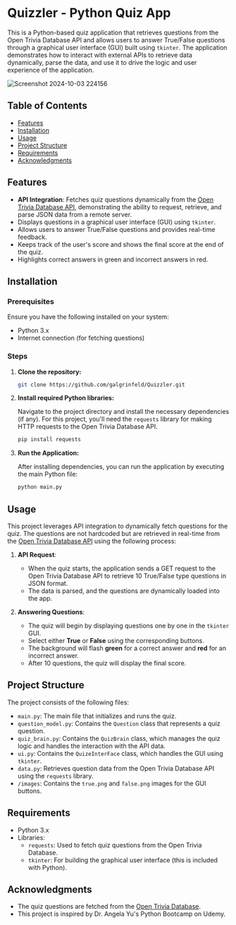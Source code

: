 # Quizzler - Python Quiz App

This is a Python-based quiz application that retrieves questions from the Open Trivia Database API and allows users to answer True/False questions through a graphical user interface (GUI) built using `tkinter`. The application demonstrates how to interact with external APIs to retrieve data dynamically, parse the data, and use it to drive the logic and user experience of the application.

![Screenshot 2024-10-03 224156](https://github.com/user-attachments/assets/09bf9f37-e9d5-4020-a8cc-4d67106f918f)

## Table of Contents

- [Features](#features)
- [Installation](#installation)
- [Usage](#usage)
- [Project Structure](#project-structure)
- [Requirements](#requirements)
- [Acknowledgments](#acknowledgments)

## Features

- **API Integration**: Fetches quiz questions dynamically from the [Open Trivia Database API](https://opentdb.com/), demonstrating the ability to request, retrieve, and parse JSON data from a remote server.
- Displays questions in a graphical user interface (GUI) using `tkinter`.
- Allows users to answer True/False questions and provides real-time feedback.
- Keeps track of the user's score and shows the final score at the end of the quiz.
- Highlights correct answers in green and incorrect answers in red.

## Installation

### Prerequisites

Ensure you have the following installed on your system:
- Python 3.x
- Internet connection (for fetching questions)

### Steps

1. **Clone the repository:**

    ```bash
    git clone https://github.com/galgrinfeld/Quizzler.git
    ```

2. **Install required Python libraries:**

    Navigate to the project directory and install the necessary dependencies (if any). For this project, you'll need the `requests` library for making HTTP requests to the Open Trivia Database API.

    ```bash
    pip install requests
    ```

3. **Run the Application:**

    After installing dependencies, you can run the application by executing the main Python file:

    ```bash
    python main.py
    ```

## Usage

This project leverages API integration to dynamically fetch questions for the quiz. The questions are not hardcoded but are retrieved in real-time from the [Open Trivia Database API](https://opentdb.com/) using the following process:

1. **API Request**:
    - When the quiz starts, the application sends a GET request to the Open Trivia Database API to retrieve 10 True/False type questions in JSON format.
    - The data is parsed, and the questions are dynamically loaded into the app.

2. **Answering Questions**:
    - The quiz will begin by displaying questions one by one in the `tkinter` GUI.
    - Select either **True** or **False** using the corresponding buttons.
    - The background will flash **green** for a correct answer and **red** for an incorrect answer.
    - After 10 questions, the quiz will display the final score.

## Project Structure

The project consists of the following files:

- `main.py`: The main file that initializes and runs the quiz.
- `question_model.py`: Contains the `Question` class that represents a quiz question.
- `quiz_brain.py`: Contains the `QuizBrain` class, which manages the quiz logic and handles the interaction with the API data.
- `ui.py`: Contains the `QuizeInterFace` class, which handles the GUI using `tkinter`.
- `data.py`: Retrieves question data from the Open Trivia Database API using the `requests` library.
- `/images`: Contains the `true.png` and `false.png` images for the GUI buttons.

## Requirements

- Python 3.x
- Libraries:
  - `requests`: Used to fetch quiz questions from the Open Trivia Database.
  - `tkinter`: For building the graphical user interface (this is included with Python).

## Acknowledgments

- The quiz questions are fetched from the [Open Trivia Database](https://opentdb.com/).
- This project is inspired by Dr. Angela Yu's Python Bootcamp on Udemy.
